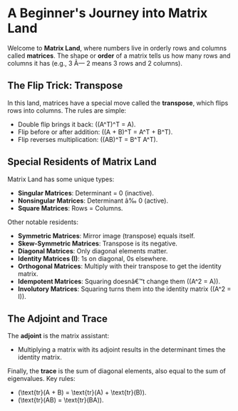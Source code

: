 # A Beginner's Journey into Matrix Land

Welcome to **Matrix Land**, where numbers live in orderly rows and columns called **matrices**. The shape or **order** of a matrix tells us how many rows and columns it has (e.g., 3 Ã— 2 means 3 rows and 2 columns).

## The Flip Trick: Transpose
In this land, matrices have a special move called the **transpose**, which flips rows into columns. The rules are simple:
- Double flip brings it back: \((A^T)^T = A\).
- Flip before or after addition: \((A + B)^T = A^T + B^T\).
- Flip reverses multiplication: \((AB)^T = B^T A^T\).

## Special Residents of Matrix Land
Matrix Land has some unique types:
- **Singular Matrices**: Determinant = 0 (inactive).
- **Nonsingular Matrices**: Determinant â‰  0 (active).
- **Square Matrices**: Rows = Columns.

Other notable residents:
- **Symmetric Matrices**: Mirror image (transpose) equals itself.
- **Skew-Symmetric Matrices**: Transpose is its negative.
- **Diagonal Matrices**: Only diagonal elements matter.
- **Identity Matrices (I)**: 1s on diagonal, 0s elsewhere.
- **Orthogonal Matrices**: Multiply with their transpose to get the identity matrix.
- **Idempotent Matrices**: Squaring doesnâ€™t change them \((A^2 = A)\).
- **Involutory Matrices**: Squaring turns them into the identity matrix \((A^2 = I)\).

## The Adjoint and Trace
The **adjoint** is the matrix assistant:
- Multiplying a matrix with its adjoint results in the determinant times the identity matrix.

Finally, the **trace** is the sum of diagonal elements, also equal to the sum of eigenvalues. Key rules:
- \(\text{tr}(A + B) = \text{tr}(A) + \text{tr}(B)\).
- \(\text{tr}(AB) = \text{tr}(BA)\).
